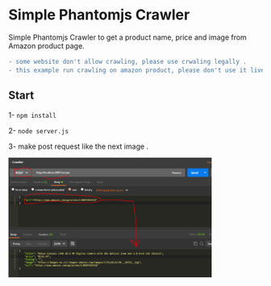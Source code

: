 Simple Phantomjs Crawler
========================

Simple  Phantomjs Crawler to get a product name, price and image  from Amazon product page.

```diff
- some website don't allow crawling, please use crwaling legally .
- this example run crawling on amazon product, please don't use it live, it is not allowed 
```


## Start

1- `npm install`

2- `node server.js`

3- make post request like the next image .



<img src="https://raw.githubusercontent.com/almgwary/simple-phantomjs-crawler/master/screenshot-example.png" width="80%">
